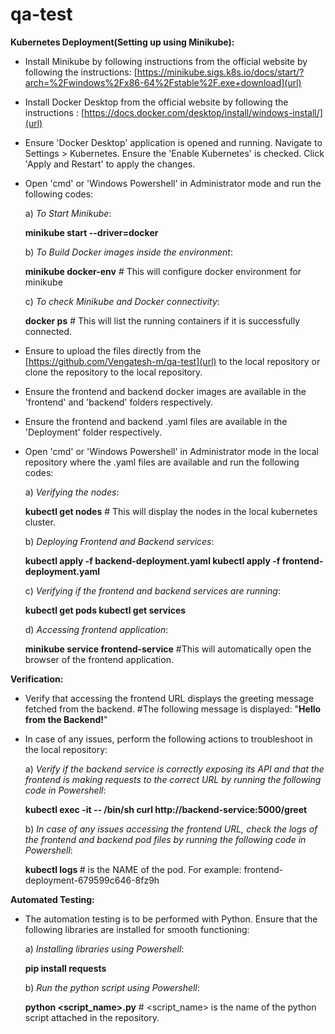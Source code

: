 # qa-test

**Kubernetes Deployment(Setting up using Minikube):**

- Install Minikube by following instructions from the official website by following the instructions: [https://minikube.sigs.k8s.io/docs/start/?arch=%2Fwindows%2Fx86-64%2Fstable%2F.exe+download](url)
- Install Docker Desktop from the official website by following the instructions : [https://docs.docker.com/desktop/install/windows-install/](url)
- Ensure 'Docker Desktop' application is opened and running. Navigate to Settings > Kubernetes. Ensure the 'Enable Kubernetes' is checked. Click 'Apply and Restart' to apply the changes.
- Open 'cmd' or 'Windows Powershell' in Administrator mode and run the following codes:

  a) _To Start Minikube_:
  
    **minikube start --driver=docker**

  b) _To Build Docker images inside the environment_:

   **minikube docker-env** # This will configure docker environment for minikube

  c) _To check Minikube and Docker connectivity_:

  **docker ps** # This will list the running containers if it is successfully connected. 

- Ensure to upload the files directly from the [https://github.com/Vengatesh-m/qa-test](url) to the local repository or clone the repository to the local repository.
- Ensure the frontend and backend docker images are available in the 'frontend' and 'backend' folders respectively.
- Ensure the frontend and backend .yaml files are available in the 'Deployment' folder respectively.
- Open 'cmd' or 'Windows Powershell' in Administrator mode in the local repository where the .yaml files are available and run the following codes:

  a) _Verifying the nodes_:

  **kubectl get nodes** # This will display the nodes in the local kubernetes cluster.

  b) _Deploying Frontend and Backend services_:

  **kubectl apply -f backend-deployment.yaml
    kubectl apply -f frontend-deployment.yaml**

  c) _Verifying if the frontend and backend services are running_:

   **kubectl get pods
     kubectl get services**

  d) _Accessing frontend application_:

   **minikube service frontend-service** #This will automatically open the browser of the frontend application.

**Verification:**

- Verify that accessing the frontend URL displays the greeting message fetched from the backend. #The following message is displayed: "**Hello from the Backend!**"
- In case of any issues, perform the following actions to troubleshoot in the local repository:

  a) _Verify if the backend service is correctly exposing its API and that the frontend is making requests to the correct URL by running the following code in Powershell_:

  **kubectl exec -it <frontend-pod-name> -- /bin/sh
    curl http://backend-service:5000/greet**

  b) _In case of any issues accessing the frontend URL, check the logs of the frontend and backend pod files by running the following code in Powershell_:

  **kubectl logs <pod-name>** # <pod-name> is the NAME of the pod. For example: frontend-deployment-679599c646-8fz9h

**Automated Testing:**

- The automation testing is to be performed with Python. Ensure that the following libraries are installed for smooth functioning:

  a) _Installing libraries using Powershell_:

    **pip install requests**

  b) _Run the python script using Powershell_:

    **python <script_name>.py** # <script_name> is the name of the python script attached in the repository.
